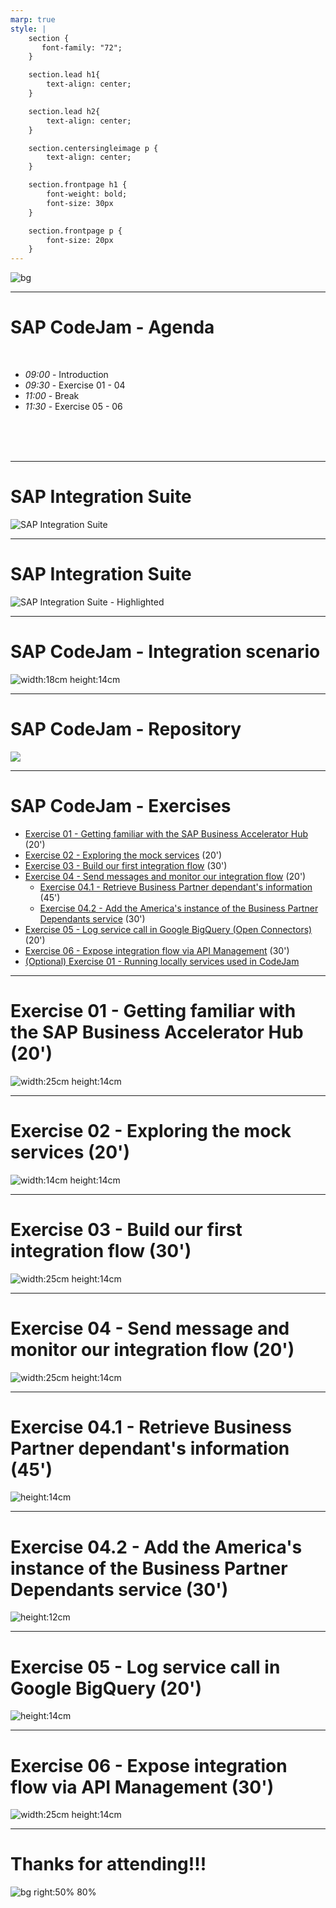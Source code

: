 ```yaml
---
marp: true
style: |
    section {
       font-family: "72";
    }

    section.lead h1{
        text-align: center;
    }

    section.lead h2{
        text-align: center;
    }

    section.centersingleimage p {
        text-align: center;
    }

    section.frontpage h1 {
        font-weight: bold;
        font-size: 30px
    }

    section.frontpage p {
        font-size: 20px
    }
---
```


<!-- paginate: false -->

![bg](assets/art/CodeJam_Art.png)

---
# SAP CodeJam - Agenda

<br/>

<!-- - *13:00* - Introduction
- *13:30* - Exercise 01 - 04
- *15:00* - Break
- *15:30* - Exercise 05 - 06 -->
- *09:00* - Introduction
- *09:30* - Exercise 01 - 04
- *11:00* - Break
- *11:30* - Exercise 05 - 06

<br/>
<br/>
<br/>

---
<!-- paginate: true -->

# SAP Integration Suite

![SAP Integration Suite](assets/sap-integration-suite-services.png)

--- 

# SAP Integration Suite

![SAP Integration Suite - Highlighted](assets/sap-integration-suite-services-highlighted.png)


--- 

# SAP CodeJam - Integration scenario


<!-- _class: centersingleimage -->
![width:18cm height:14cm](assets/diagrams/final_data_flow.png)


--- 

# SAP CodeJam - Repository
 
 <!-- _class: centersingleimage -->
![](assets/repository.png)

--- 

<!-- _footer: "*[Troubleshooting](https://github.com/SAP-samples/connecting-systems-services-integration-suite-codejam/blob/main/troubleshooting.md#troubleshooting): Whenever you face an issue, make sure to check this page first.*" -->

# SAP CodeJam - Exercises

* [Exercise 01 - Getting familiar with the SAP Business Accelerator Hub](.//exercises/01-getting-familiar-business-accelerator-hub/) (20')
* [Exercise 02 - Exploring the mock services](./exercises/02-exploring-the-mock-services/) (20')
* [Exercise 03 - Build our first integration flow](./exercises/03-build-first-integration-flow/) (30')
* [Exercise 04 - Send messages and monitor our integration flow](./exercises/04-send-messages-and-monitor/) (20')
  * [Exercise 04.1 - Retrieve Business Partner dependant's information](./exercises/04.1-retrieve-bp-dependants/) (45')
  * [Exercise 04.2 - Add the America's instance of the Business Partner Dependants service](./exercises/04.2-add-americas-bp-dependants/) (30')
* [Exercise 05 - Log service call in Google BigQuery (Open Connectors)](./exercises/05-log-requests-in-bigquery/) (20')
* [Exercise 06 - Expose integration flow via API Management](./exercises/06-expose-integration-flow-api-management/) (30')
* [(Optional) Exercise 01 - Running locally services used in CodeJam](./optional-01-running-locally/README.md#optional-exercise-01---running-locally-services-used-in-codejam)


--- 
<!-- _class: centersingleimage -->

# Exercise 01 - Getting familiar with the SAP Business Accelerator Hub (20')

![width:25cm height:14cm](exercises/01-getting-familiar-business-accelerator-hub/assets/S4HANACloud-API-BusinessPartner.png)

--- 
<!-- _class: centersingleimage -->

# Exercise 02 - Exploring the mock services (20')

![width:14cm height:14cm](exercises/02-exploring-the-mock-services/assets/click-send-to-get-response.gif)


---
<!-- _class: centersingleimage -->

# Exercise 03 - Build our first integration flow (30')

![width:25cm height:14cm](exercises/03-build-first-integration-flow/assets/diagrams/first_data_flow.png)

---
<!-- _class: centersingleimage -->

# Exercise 04 - Send message and monitor our integration flow (20')

![width:25cm height:14cm](exercises/04-send-messages-and-monitor/assets/send-request-integration-flow.png)

---
<!-- _class: centersingleimage -->

# Exercise 04.1 - Retrieve Business Partner dependant's information (45')

![height:14cm](exercises/04.1-retrieve-bp-dependants/assets/diagrams/bp_data_flow.png)

---
<!-- _class: centersingleimage -->

# Exercise 04.2 - Add the America's instance of the Business Partner Dependants service (30')

![height:12cm](exercises/04.2-add-americas-bp-dependants/assets/diagrams/bp_americas_data_flow.png)

---
<!-- _class: centersingleimage -->

# Exercise 05 - Log service call in Google BigQuery (20')

![height:14cm](exercises/05-log-requests-in-bigquery/assets/diagrams/bigquery_data_flow.png)

---
<!-- _class: centersingleimage -->

# Exercise 06 - Expose integration flow via API Management (30')

![width:25cm height:14cm](exercises/06-expose-integration-flow-api-management/assets/import-spec-create-api.gif)

--- 
<!-- _class: centersingleimage -->

# Thanks for attending!!!

![bg right:50% 80%](SessionFeedback.png)
